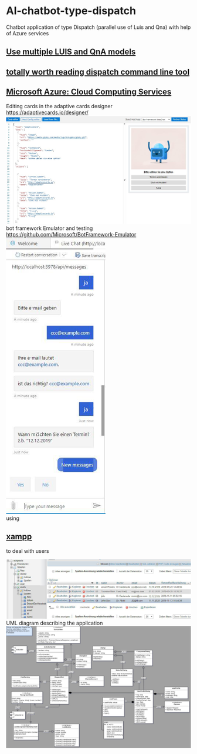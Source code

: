# AI-chatbot-type-dispatch
Chatbot application of type Dispatch (parallel use of Luis and Qna) with help of Azure services
## [Use multiple LUIS and QnA models](https://docs.microsoft.com/en-us/azure/bot-service/bot-builder-tutorial-dispatch?view=azure-bot-service-4.0&tabs=cs)
## [totally worth reading dispatch command line tool](https://github.com/microsoft/botbuilder-tools/tree/master/packages/Dispatch)
## [Microsoft Azure: Cloud Computing Services](https://azure.microsoft.com/en-us/free/search/?&ef_id=EAIaIQobChMI3eb947vy6QIVDO3tCh2EBg9gEAAYASAAEgKNpvD_BwE:G:s&OCID=AID2000076_SEM_EAIaIQobChMI3eb947vy6QIVDO3tCh2EBg9gEAAYASAAEgKNpvD_BwE:G:s&dclid=CMO6hou88ukCFQjKuwgdzpIBZw)

Editing cards in the adaptive cards designer https://adaptivecards.io/designer/
![1](screenshots/1.JPG) 
bot framework Emulator and testing https://github.com/Microsoft/BotFramework-Emulator
![2](screenshots/2.jpg) <br/>
 using
 ## [xampp](https://www.apachefriends.org/index.html) 
 to deal with users 

![3](screenshots/3.jpg) 
UML diagram describing the application
<img src="uml.jpg" alt="uml"/>

